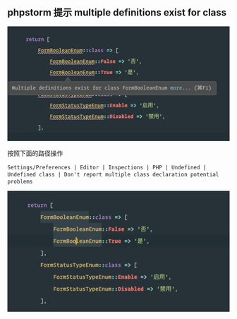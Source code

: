## phpstorm 提示 multiple definitions exist for class

![](/assets/phpstorm/mutiple-definitions-exist-for-class-warning.png)

按照下面的路径操作

```
Settings/Preferences | Editor | Inspections | PHP | Undefined | Undefined class | Don't report multiple class declaration potential problems
```

![](/assets/phpstorm/ignore-mutiple-definitions-exist-for-class-warning.png)
